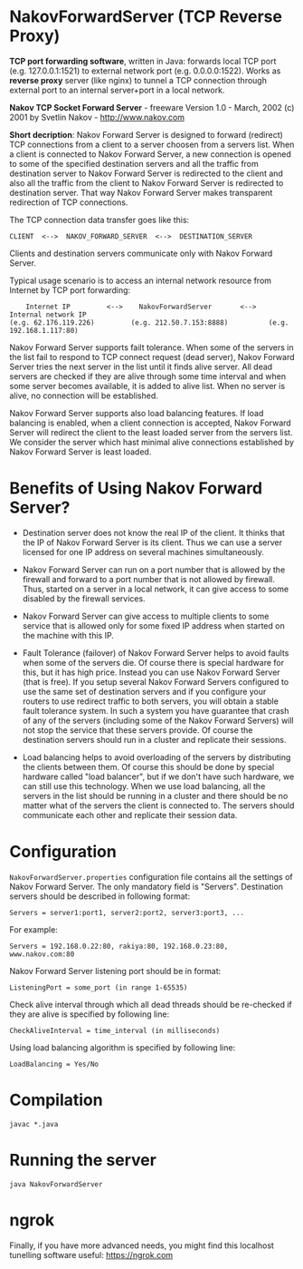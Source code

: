 # NakovForwardServer (TCP Reverse Proxy)
<b>TCP port forwarding software</b>, written in Java: forwards local TCP port (e.g. 127.0.0.1:1521) to external network port (e.g. 0.0.0.0:1522). Works as <b>reverse proxy</b> server (like nginx) to tunnel a TCP connection through external port to an internal server+port in a local network.

<b>Nakov TCP Socket Forward Server</b> - freeware
Version 1.0 - March, 2002
(c) 2001 by Svetlin Nakov - http://www.nakov.com

<b>Short decription</b>: Nakov Forward Server is designed to forward (redirect) TCP connections from a client to a server choosen from a servers list. When a client is connected to Nakov Forward Server, a new connection is opened to some of the specified destination servers and all the traffic from destination server to Nakov Forward Server is redirected to the client and also all the traffic from
the client to Nakov Forward Server is redirected to destination server. That way Nakov Forward Server makes transparent redirection of TCP connections.

The TCP connection data transfer goes like this:

    CLIENT  <-->  NAKOV_FORWARD_SERVER  <-->  DESTINATION_SERVER
    
Clients and destination servers communicate only with Nakov Forward Server.

Typical usage scenario is to access an internal network resource from Internet by TCP port forwarding:

        Internet IP         <-->    NakovForwardServer       <-->     Internal network IP
    (e.g. 62.176.119.226)         (e.g. 212.50.7.153:8888)          (e.g. 192.168.1.117:80)

Nakov Forward Server supports failt tolerance. When some of the servers in the list fail to respond to TCP connect request (dead server), Nakov Forward Server tries the next server in the list until it finds alive server. All dead servers are checked if they are alive through some time interval and when some server becomes available, it is added to alive list. When no server is alive, no connection will be established.

Nakov Forward Server supports also load balancing features. If load balancing is enabled, when a client connection is accepted, Nakov Forward Server will redirect the client to the least loaded server from the servers list. We consider the server which hast minimal alive connections established by Nakov Forward Server is least loaded.

# Benefits of Using Nakov Forward Server?

 - Destination server does not know the real IP of the client. It thinks that the IP of Nakov Forward Server is its client. Thus we can use a server licensed for one IP address on several machines simultaneously.

 - Nakov Forward Server can run on a port number that is allowed by the firewall and forward to a port number that is not allowed by firewall. Thus, started on a server in a local network, it can give access to some disabled by the firewall services.

 - Nakov Forward Server can give access to multiple clients to some service that is allowed only for some fixed IP address when started on the machine with this IP.

 - Fault Tolerance (failover) of Nakov Forward Server helps to avoid faults when some of the servers die. Of course there is special hardware for this, but it has high price. Instead you can use Nakov Forward Server (that is free). If you setup several Nakov Forward Servers configured to use the same set of destination servers and if you configure your routers to use redirect traffic to both servers, you will obtain a stable fault tolerance system. In such a system you have guarantee that crash of any of the servers (including some of the Nakov Forward Servers) will not stop the service that these servers provide. Of course the destination servers should run in a cluster and replicate their sessions.

 - Load balancing helps to avoid overloading of the servers by distributing the clients between them. Of course this should be done by special hardware called "load balancer", but if we don't have such hardware, we can still use this technology. When we use load balancing, all the servers in the list should be running in a cluster and there should be no matter what of the servers the client is connected to. The servers should communicate each other and replicate their session data.

# Configuration

<code>NakovForwardServer.properties</code> configuration file contains all the settings of Nakov Forward Server. The only mandatory field is "Servers". Destination servers should be described in following format:

    Servers = server1:port1, server2:port2, server3:port3, ...
    
For example:

    Servers = 192.168.0.22:80, rakiya:80, 192.168.0.23:80, www.nakov.com:80
    
Nakov Forward Server listening port should be in format:

    ListeningPort = some_port (in range 1-65535)
    
Check alive interval through which all dead threads should be re-checked if they are alive is specified by following line:

    CheckAliveInterval = time_interval (in milliseconds)

Using load balancing algorithm is specified by following line:

    LoadBalancing = Yes/No
    
# Compilation

    javac *.java
    
# Running the server

    java NakovForwardServer

# ngrok
Finally, if you have more advanced needs, you might find this localhost tunelling software useful: https://ngrok.com

